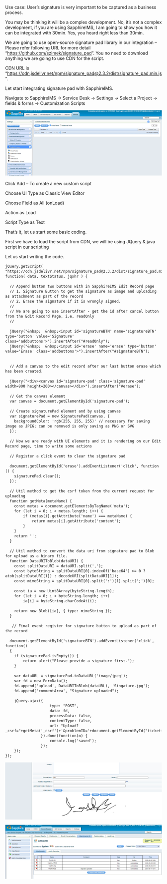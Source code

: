 Use case:  User’s signature is very important to be captured as a business process. 

You may be thinking it will be a complex development. No, it’s not a complex development, if you are using SapphireIMS, I am going to show you how it can be integrated with 30min. Yes, you heard right less than 30min.

We are going to use open-source signature pad library in our integration – Please refer following URL for more detail “<https://github.com/szimek/signature_pad>”. You no need to download anything we are going to use CDN for the script. 

CDN URL is “<https://cdn.jsdelivr.net/npm/signature_pad@2.3.2/dist/signature_pad.min.js>”.

Let start integrating signature pad with SapphireIMS.

Navigate to SapphireIMS -> Service Desk -> Settings -> Select a Project -> fields & forms -> Customization Scripts

![](Aspose.Words.2cd4b8ba-272b-49b8-9230-7842ec7ac60e.001.png)

Click Add – To create a new custom script

Choose UI Type as Classic View Editor

Choose Field as All (onLoad)

Action as Load

Script Type as Text

That’s it, let us start some basic coding.

First we have to load the script from CDN, we will be using JQuery & java script in our scripting

Let us start writing the code.
```
jQuery.getScript( "https://cdn.jsdelivr.net/npm/signature_pad@2.3.2/dist/signature_pad.min.js", function( data, textStatus, jqxhr ) {
  
  // Append button two buttons with in SapphireIMS Edit Record page
  // 1. Signature Button to get the signature as image and uploading as attachment as part of the record
  // 2. Erase the signature if it is wrongly signed.
  // 
  // We are going to use insertAfter - get the id after cancel button from the Edit Record Page, i.e, readOnly
  // 

  jQuery("&nbsp;  &nbsp;<input id='signatureBTN' name='signatureBTN' type='button' value='Signature' class='addbuttons'>").insertAfter("#readOnly");
  jQuery("&nbsp;  &nbsp;<input id='erase' name='erase' type='button' value='Erase' class='addbuttons'>").insertAfter("#signatureBTN");


  // Add a canvas to the edit record after our last button erase which has been created. 

  jQuery("<div><canvas id='signature-pad' class='signature-pad' width=900 height=200></canvas></div>").insertAfter("#erase");
  
  // Get the canvas element
  var canvas = document.getElementById('signature-pad');
  
  // Create signaturePad element and by using canvas
  var signaturePad = new SignaturePad(canvas, {
    backgroundColor: 'rgb(255, 255, 255)' // necessary for saving image as JPEG; can be removed is only saving as PNG or SVG
  });

  // Now we are ready with UI elements and it is rendering on our Edit Record page, time to write some actions

  // Register a click event to clear the signature pad

  document.getElementById('erase').addEventListener('click', function () {
    signaturePad.clear();
  });

  // Util method to get the csrf token from the current request for uploading 
  function getMeta(metaName) {
    const metas = document.getElementsByTagName('meta');
    for (let i = 0; i < metas.length; i++) {
        if (metas[i].getAttribute('name') === metaName) {
            return metas[i].getAttribute('content');
        }
    }
    return '';
  }

  // Util method to convert the data uri from signature pad to Blob for upload as a binary file.
  function DataURIToBlob(dataURI) {
    const splitDataURI = dataURI.split(',');
    const byteString = splitDataURI[0].indexOf('base64') >= 0 ? atob(splitDataURI[1]) : decodeURI(splitDataURI[1]);
    const mimeString = splitDataURI[0].split(':')[1].split(';')[0];

    const ia = new Uint8Array(byteString.length);
    for (let i = 0; i < byteString.length; i++)
        ia[i] = byteString.charCodeAt(i);

    return new Blob([ia], { type: mimeString });
  }

   // Final event register for signature button to upload as part of the record

  document.getElementById('signatureBTN').addEventListener('click', function()
  {
    if (signaturePad.isEmpty()) {
        return alert("Please provide a signature first.");
    }
        
    var dataURL = signaturePad.toDataURL('image/jpeg');
    var fd = new FormData();
    fd.append('upload', DataURIToBlob(dataURL), 'Singature.jpg');
    fd.append('commentArea', "Signature uploaded");
         
    jQuery.ajax({
                    type: "POST",
                    data: fd,
                    processData: false,
                    contentType: false,
                    url: "Upload?_csrf="+getMeta('_csrf')+'&problemID='+document.getElementById("ticketid").value
                }).done(function(o) {
                    console.log('saved');
                });  
    });
});
```

![](Aspose.Words.2cd4b8ba-272b-49b8-9230-7842ec7ac60e.002.png)

![](Aspose.Words.2cd4b8ba-272b-49b8-9230-7842ec7ac60e.003.png)


